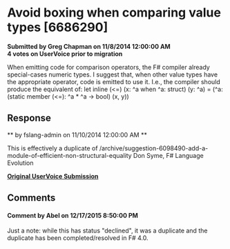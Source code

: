 # Avoid boxing when comparing value types [6686290] #

**Submitted by Greg Chapman on 11/8/2014 12:00:00 AM**  
**4 votes on UserVoice prior to migration**  

When emitting code for comparison operators, the F# compiler already special-cases numeric types. I suggest that, when other value types have the appropriate operator, code is emitted to use it. I.e., the compiler should produce the equivalent of:
let inline (<=) (x: ^a when ^a: struct) (y: ^a) =
(^a: (static member (<=): ^a * ^a -> bool) (x, y))



## Response ##
** by fslang-admin on 11/10/2014 12:00:00 AM **

This is effectively a duplicate of /archive/suggestion-6098490-add-a-module-of-efficient-non-structural-equality
Don Syme, F# Language Evolution


**[Original UserVoice Submission](https://fslang.uservoice.com/forums/245727-f-language/suggestions/6686290)**


## Comments ##


#### Comment by Abel on 12/17/2015 8:50:00 PM ####
Just a note: while this has status "declined", it was a duplicate and the duplicate has been completed/resolved in F# 4.0.

